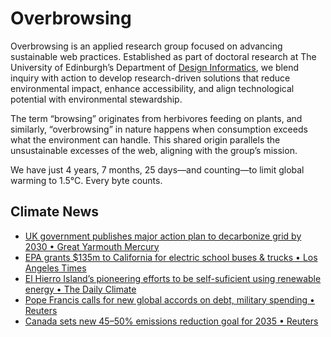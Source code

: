 # Overbrowsing

Overbrowsing is an applied research group focused on advancing sustainable web practices. Established as part of doctoral research at The University of Edinburgh’s Department of [Design Informatics](https://www.designinformatics.org), we blend inquiry with action to develop research-driven solutions that reduce environmental impact, enhance accessibility, and align technological potential with environmental stewardship.

The term “browsing” originates from herbivores feeding on plants, and similarly, “overbrowsing” in nature happens when consumption exceeds what the environment can handle. This shared origin parallels the unsustainable excesses of the web, aligning with the group’s mission.

<!-- clock-time -->
We have just 4 years, 7 months, 25 days—and counting—to limit global warming to 1.5°C. Every byte counts.
<!-- /clock-time -->

## Climate News
<!-- clock-news -->
- [UK government publishes major action plan to decarbonize grid by 2030 • Great Yarmouth Mercury](https://www.greatyarmouthmercury.co.uk/news/national/24791806.government-publishes-major-action-plan-decarbonise-grid-2030/ )
- [EPA grants $135m to California for electric school buses & trucks • Los Angeles Times](https://www.latimes.com/environment/story/2024-12-12/epa-grants-135-million-to-california-for-electric-school-buses-and-trucks )
- [El Hierro Island’s pioneering efforts to be self-suficient using renewable energy • The Daily Climate](https://www.dailyclimate.org/el-hierro-s-pioneering-efforts-in-sustainability-2670441142.html )
- [Pope Francis calls for new global accords on debt, military spending • Reuters](https://www.reuters.com/world/europe/pope-francis-calls-new-global-accords-debt-military-spending-2024-12-12/ )
- [Canada sets new 45–50% emissions reduction goal for 2035 • Reuters](https://www.reuters.com/sustainability/climate-energy/canada-sets-new-4550-emissions-reduction-goal-2035-2024-12-12/ )
<!-- /clock-news -->
